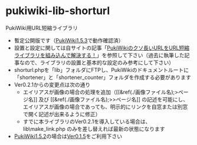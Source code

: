 # pukiwiki-lib-shorturl

PukiWiki用URL短縮ライブラリ

- 暫定公開版です（[PukiWiki1.5.3](https://pukiwiki.osdn.jp/?PukiWiki/Download/1.5.3)で動作確認済）
- 設置と設定に関しては自サイトの記事「[PukiWikiのクソ長いURLをURL短縮ライブラリを組み込んで解決する！](https://dajya-ranger.com/pukiwiki/embed-url-shortener/)」を参照して下さい（過去に執筆した記事なので、ライブラリの設置と基本的な設定のみ参考にして下さい）
- shorturl.phpを「lib」フォルダにFTPし、PukiWikiのドキュメントルートに「shortener」と「shortener_counter」フォルダを作成する必要があります
- Ver0.2.1からの変更点は次の通り
	- エイリアスが画像の場合の処理を追加（[[&ref(./画像ファイル名);>ページ名]] 及び [[&ref(./画像ファイル名);>>ページ名]] の記述を可能にし、エイリアスが画像の場合であっても、明示的にリンクを自窓または別窓で開く記述が出来るように修正）
	- すでに本ライブラリのVer0.2.1を導入している場合は、lib\make_link.php のみを差し替えれば最新の状態になります
- [PukiWiki1.5.2](https://pukiwiki.osdn.jp/?PukiWiki/Download/1.5.2)の場合は[Ver0.1.5](https://dajya-ranger.com/sdm_downloads/short-url-library-pkwk152/)をご利用下さい
